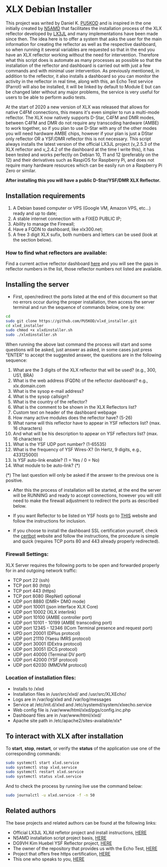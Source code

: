 # XLX Debian Installer
This project was writed by Daniel K. [PU5KOD](https://www.qrz.com/db/PU5KOD) and is inspired in the one initially created by [N5AMD](https://github.com/n5amd/xlxd-debian-installer) that facilitates the installation process of the XLX reflector developed by [LX3JL](https://github.com/LX3JL/xlxd) and many implementations have been made since then. The idea here is to offer a system that asks the user for the main information for creating the reflector as well as the respective dashboard, so when running it several variables are requested so that in the end you have an XLX reflector working without the need for intervention. Therefore what this script does is automate as many processes as possible so that the installation of the reflector and dashboard is carried out with just a few commands and with minimal user intervention. As previously mentioned, in addition to the reflector, it also installs a dashboard so you can monitor the activity in the reflector in real time, along with this, an Echo Test service (Parrot) will also be installed, it will be linked by default to Module E but can be changed later without any major problems, the service is very useful for users to be able to perform audio tests.

At the start of 2020 a new version of XLX was released that allows for native C4FM connections, this means it's even simpler to run a multi-mode reflector. The XLX now natively supports D-Star, C4FM and DMR modes, between C4FM and DMR do not require any transcoding hardware (AMBE) to work together, so if you plan to use D-Star with any of the other modes you will need hardware AMBE chips, however if your plan is just a DStar only reflector OR a YSF/DMR reflector this is not necessary.
This script always installs the latest version of the official LX3JL project (v_2.5.3 of the XLX reflector and v_2.4.2 of the dashboard at the time I write this), it has been tested and works perfectly on Debian 10, 11 and 12 (preferably on the 12) and their derivatives such as RaspiOS for Raspberry Pi, and does not require many hardware resources which can be easily run on a Raspberry Pi Zero or similar.

<b>After installing this you will have a public D-Star/YSF/DMR XLX Reflector.</b>

## Installation requirements
01.  A Debian based computer or VPS (Google VM, Amazon VPS, etc...) ready and up to date;
02.  A stable internet connection with a FIXED PUBLIC IP;
03.  Ability to manage the Firewall;
04.  Have a FQDN to dashboard, like xlx300.net;
05.  A free 3 digit XLX sufix, both numbers and letters can be used (look at the section below).

### How to find what reflectors are available:
Find a current active reflector dashboard [here](https://xlxbra.net/index.php?show=reflectors) and you will see the gaps in reflector numbers in the list, those reflector numbers not listed are available. 

## Installing the server
* First, open/redirect the ports listed at the end of this document so that no errors occur during the proper installation, then access the server terminal and run the sequence of commands below, one by one:
```sh
cd
sudo git clone https://github.com/PU5KOD/xlxd_installer.git
cd xlxd_installer
sudo chmod +x xlxdinstaller.sh
sudo ./xlxdinstaller.sh
```
When running the above last command the process will start and some questions will be asked, just answer as asked, in some cases just press "ENTER" to accept the suggested answer, the questions are in the following sequence:
01. What are the 3 digits of the XLX reflector that will be used? (e.g., 300, US1, BRA)
02. What is the web address (FQDN) of the reflector dashboard? e.g., xlx.domain.com
03. What is the sysop e-mail address?
04. What is the sysop callsign?
05. What is the country of the reflector?
06. What is the comment to be shown in the XLX Reflectors list?
07. Custom text on header of the dashboard webpage
08. How many active modules does the reflector have? (5-26)
09. What name will this reflector have to appear in YSF reflectors list? (max. 16 characters)
10. And what will be his description to appear on YSF reflectors list? (max. 16 characters)
11. What is the YSF UDP port number? (1-65535)
12. What is the frequency of YSF Wires-X? (In Hertz, 9 digits, e.g., 433125000)
13. Is YSF auto-link enable? (1 = Yes / 0 = No)
14. What module to be auto-link? (*)

(*) The last question will only be asked if the answer to the previous one is positive.

* After this the process of installation will be started, at the end the server will be RUNNING and ready to accept connections, however you will still need to make the firewall adjustment to redirect the ports as described below.

* If you want Reflector to be listed on YSF hosts go to [THIS](https://register.ysfreflector.de/register) website and follow the instructions for inclusion.

* If you choose to install the dashboard SSL certification yourself, check the [certbot](https://certbot.eff.org) website and follow the instructions, the procedure is simple and quick (requires TCP ports 80 and 443 already properly redirected).

### Firewall Settings:

XLX Server requires the following ports to be open and forwarded properly for in and outgoing network traffic:

* TCP port 22 (ssh)
* TCP port 80 (http)
* TCP port 443 (https)
* TCP port 8080 (RepNet) optional
* UDP port 8880 (DMR+ DMO mode)
* UDP port 10001 (json interface XLX Core)
* UDP port 10002 (XLX interlink)
* UDP port 10100 (AMBE controller port)
* UDP port 10101 - 10199 (AMBE transcoding port)
* UDP port 12345 - 12346 (ICom Terminal presence and request port)
* UPD port 20001 (DPlus protocol)
* UDP port 21110 (Yaesu IMRS protocol)
* UDP port 30001 (DExtra protocol)
* UDP port 30051 (DCS protocol)
* UDP port 40000 (Terminal DV port)
* UDP port 42000 (YSF protocol)
* UDP port 62030 (MMDVM protocol)

### Location of installation files:
 - Installs to /xlxd
 - Installation files in /usr/src/xlxd/ and /usr/src/XLXEcho/
 - Logs are in /var/log/xlxd and /var/log/messages
 - Service at /etc/init.d/xlxd and /etc/systemd/system/xlxecho.service
 - Web config file is /var/www/html/xlxd/pgs/config.inc.php
 - Dashboard files are in /var/www/html/xlxd/
 - Apache site path in /etc/apache2/sites-available/xlx*

## To interact with XLX after installation
To <b>start</b>, <b>stop</b>, <b>restart</b>, or verify the <b>status</b> of the application use one of the corresponding commands:
```sh
sudo systemctl start xlxd.service
sudo systemctl stop xlxd.service
sudo systemctl restart xlxd.service
sudo systemctl status xlxd.service
```
And to check the process by running live use the command below:
```sh
sudo journalctl -u xlxd.service -f -n 50
```

## Related authors
The base projects and related authors can be found at the following links:
- Official LX3JL XLXd refletor project and install instructions, [HERE](https://github.com/LX3JL/xlxd)
- N5AMD installation script project basis, [HERE](https://github.com/n5amd/xlxd-debian-installer)
- DG9VH  Kim Huebel YSF Reflector project, [HERE](https://register.ysfreflector.de/)
- The owner of the repository that provides us with the Echo Test, [HERE](https://github.com/narspt/XLXEcho)
- Project that offers free https certification, [HERE](https://certbot.eff.org/)
- This one who speaks to you, [HERE](https://www.qrz.com/db/PU5KOD)
